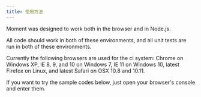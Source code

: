 ```yaml
---
title: 使用方法
---
```



Moment was designed to work both in the browser and in Node.js.

All code should work in both of these environments, and all unit tests are run in both of these environments.

Currently the following browsers are used for the ci system: Chrome on Windows XP, IE 8, 9, and 10 on Windows 7,
IE 11 on Windows 10, latest Firefox on Linux, and latest Safari on OSX 10.8 and 10.11.

If you want to try the sample codes below, just open your browser's console and enter them.

